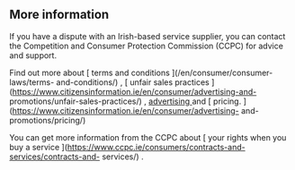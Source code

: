 ##  More information

If you have a dispute with an Irish-based service supplier, you can contact
the Competition and Consumer Protection Commission (CCPC) for advice and
support.

Find out more about [ terms and conditions ](/en/consumer/consumer-laws/terms-
and-conditions/) , [ unfair sales practices
](https://www.citizensinformation.ie/en/consumer/advertising-and-
promotions/unfair-sales-practices/) , [ advertising
](https://www.citizensinformation.ie/en/consumer/consumer_laws/advertising.en.html)
and [ pricing. ](https://www.citizensinformation.ie/en/consumer/advertising-
and-promotions/pricing/)

You can get more information from the CCPC about [ your rights when you buy a
service ](https://www.ccpc.ie/consumers/contracts-and-services/contracts-and-
services/) .

